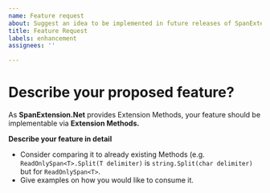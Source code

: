 ```yaml
---
name: Feature request
about: Suggest an idea to be implemented in future releases of SpanExtensions.Net
title: Feature Request
labels: enhancement
assignees: ''

---
```


# Describe your proposed feature?

As **SpanExtension.Net** provides Extension Methods, your feature should be implementable via **Extension Methods.** 
  
**Describe your feature in detail**

 - Consider comparing it to already existing Methods (e.g. `ReadOnlySpan<T>.Split(T delimiter)` is `string.Split(char delimiter)` but for `ReadOnlySpan<T>`. 
- Give examples on how you would like to consume it.
